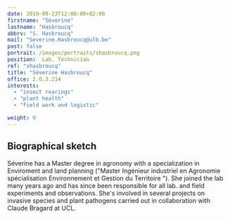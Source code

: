```yaml
---
date: 2019-09-23T12:00:00+02:00
firstname: "Séverine"
lastname: "Hasbroucq"
abbrv: "S. Hasbroucq"
mail: "Severine.Hasbroucq@ulb.be"
past: false
portrait: /images/portraits/shasbroucq.png
position:  Lab. Technician
ref: "shasbroucq"
title: "Séverine Hasbroucq"
office: 2.O.3.214
interests:
  - "insect rearings"
  - "plant health"
  - "field work and logistic"

weight: 0
---
```


## Biographical sketch

Séverine has a Master degree in agronomy with a specialization in Enviroment and land planning ("Master Ingénieur industriel en Agronomie spécialisation Environnement et Gestion du Territoire
"). She joined the lab many years ago and has since been responsible for all lab. and field experiments and observations. She's involved in
several projects on invasive species and plant pathogens carried out in collaboration with Claude Bragard at UCL. 
